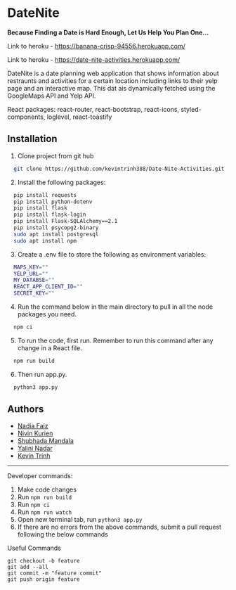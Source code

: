 # DateNite

<b>Because Finding a Date is Hard Enough, Let Us Help You Plan One...</b>

Link to heroku - https://banana-crisp-94556.herokuapp.com/

Link to heroku - https://date-nite-activities.herokuapp.com/

DateNite is a date planning web application
that shows information about restraunts and activities for a certain location including links to their yelp page and an interactive map. This dat ais dynamically fetched using the GoogleMaps API and Yelp API.


React packages: react-router, react-bootstrap, react-icons, styled-components, loglevel, react-toastify 


## Installation

1. Clone project from git hub

```bash
  git clone https://github.com/kevintrinh388/Date-Nite-Activities.git
```
2. Install the following packages:

```bash
  pip install requests
  pip install python-dotenv
  pip install flask
  pip install flask-login
  pip install Flask-SQLAlchemy==2.1
  pip install psycopg2-binary
  sudo apt install postgresql
  sudo apt install npm
```
3. Create a .env file to store the following as environment variables:

```bash
  MAPS_KEY=""
  YELP_URL=""
  MY_DATABSE=""
  REACT_APP_CLIENT_ID=""
  SECRET_KEY=""
```
4. Run the command below in the main directory to pull in all the node packages you need.

```bash
  npm ci
```
5. To run the code, first run. Remember to run this command after any change in a React file.

```bash
  npm run build
```

6. Then run app.py.

```bash
  python3 app.py
```
## Authors
- [Nadia Faiz](https://github.com/nadiafaiz)
- [Nivin Kurien](https://github.com/starrugger)
- [Shubhada Mandala](https://github.com/smandala1)
- [Yalini Nadar](https://github.com/YaliniNadar)
- [Kevin Trinh](https://github.com/kevintrinh388)
------------

Developer commands:
1. Make code changes
2. Run `npm run build`
3. Run `npm ci`
4. Run `npm run watch`
5. Open new terminal tab, run `python3 app.py`
6. If there are no errors from the above commands, submit a pull request following the below commands


Useful Commands
```
git checkout -b feature 
git add --all
git commit -m "feature commit"
git push origin feature
```
